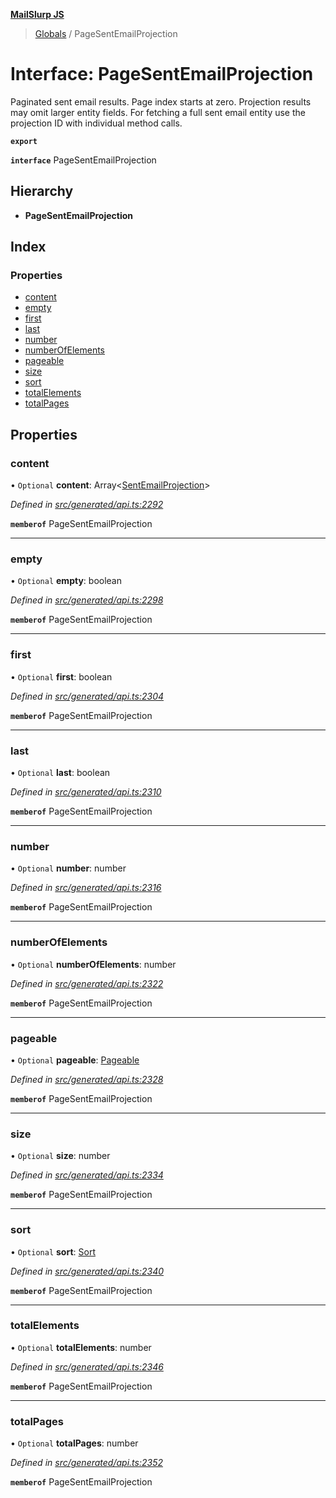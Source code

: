 **[MailSlurp JS](../README.md)**

> [Globals](../README.md) / PageSentEmailProjection

# Interface: PageSentEmailProjection

Paginated sent email results. Page index starts at zero. Projection results may omit larger entity fields. For fetching a full sent email entity use the projection ID with individual method calls.

**`export`** 

**`interface`** PageSentEmailProjection

## Hierarchy

* **PageSentEmailProjection**

## Index

### Properties

* [content](pagesentemailprojection.md#content)
* [empty](pagesentemailprojection.md#empty)
* [first](pagesentemailprojection.md#first)
* [last](pagesentemailprojection.md#last)
* [number](pagesentemailprojection.md#number)
* [numberOfElements](pagesentemailprojection.md#numberofelements)
* [pageable](pagesentemailprojection.md#pageable)
* [size](pagesentemailprojection.md#size)
* [sort](pagesentemailprojection.md#sort)
* [totalElements](pagesentemailprojection.md#totalelements)
* [totalPages](pagesentemailprojection.md#totalpages)

## Properties

### content

• `Optional` **content**: Array\<[SentEmailProjection](sentemailprojection.md)>

*Defined in [src/generated/api.ts:2292](https://github.com/mailslurp/mailslurp-client/blob/c889afa/src/generated/api.ts#L2292)*

**`memberof`** PageSentEmailProjection

___

### empty

• `Optional` **empty**: boolean

*Defined in [src/generated/api.ts:2298](https://github.com/mailslurp/mailslurp-client/blob/c889afa/src/generated/api.ts#L2298)*

**`memberof`** PageSentEmailProjection

___

### first

• `Optional` **first**: boolean

*Defined in [src/generated/api.ts:2304](https://github.com/mailslurp/mailslurp-client/blob/c889afa/src/generated/api.ts#L2304)*

**`memberof`** PageSentEmailProjection

___

### last

• `Optional` **last**: boolean

*Defined in [src/generated/api.ts:2310](https://github.com/mailslurp/mailslurp-client/blob/c889afa/src/generated/api.ts#L2310)*

**`memberof`** PageSentEmailProjection

___

### number

• `Optional` **number**: number

*Defined in [src/generated/api.ts:2316](https://github.com/mailslurp/mailslurp-client/blob/c889afa/src/generated/api.ts#L2316)*

**`memberof`** PageSentEmailProjection

___

### numberOfElements

• `Optional` **numberOfElements**: number

*Defined in [src/generated/api.ts:2322](https://github.com/mailslurp/mailslurp-client/blob/c889afa/src/generated/api.ts#L2322)*

**`memberof`** PageSentEmailProjection

___

### pageable

• `Optional` **pageable**: [Pageable](pageable.md)

*Defined in [src/generated/api.ts:2328](https://github.com/mailslurp/mailslurp-client/blob/c889afa/src/generated/api.ts#L2328)*

**`memberof`** PageSentEmailProjection

___

### size

• `Optional` **size**: number

*Defined in [src/generated/api.ts:2334](https://github.com/mailslurp/mailslurp-client/blob/c889afa/src/generated/api.ts#L2334)*

**`memberof`** PageSentEmailProjection

___

### sort

• `Optional` **sort**: [Sort](sort.md)

*Defined in [src/generated/api.ts:2340](https://github.com/mailslurp/mailslurp-client/blob/c889afa/src/generated/api.ts#L2340)*

**`memberof`** PageSentEmailProjection

___

### totalElements

• `Optional` **totalElements**: number

*Defined in [src/generated/api.ts:2346](https://github.com/mailslurp/mailslurp-client/blob/c889afa/src/generated/api.ts#L2346)*

**`memberof`** PageSentEmailProjection

___

### totalPages

• `Optional` **totalPages**: number

*Defined in [src/generated/api.ts:2352](https://github.com/mailslurp/mailslurp-client/blob/c889afa/src/generated/api.ts#L2352)*

**`memberof`** PageSentEmailProjection
